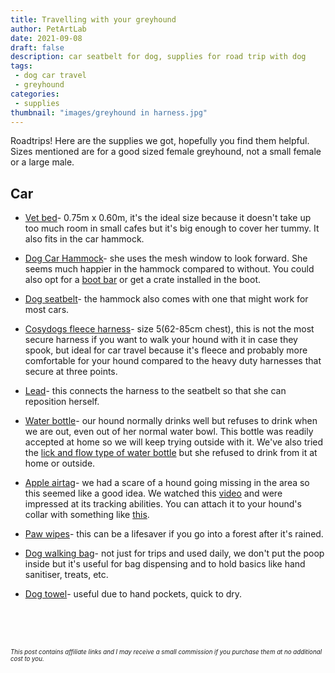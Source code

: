 ```yaml
---
title: Travelling with your greyhound
author: PetArtLab
date: 2021-09-08
draft: false
description: car seatbelt for dog, supplies for road trip with dog
tags:
 - dog car travel
 - greyhound
categories:
 - supplies
thumbnail: "images/greyhound in harness.jpg"
---
```

 
Roadtrips! Here are the supplies we got, hopefully you find them helpful. Sizes mentioned are for a good sized female greyhound, not a small female or a large male. 
 
## **Car** ##

* [Vet bed](https://www.amazon.co.uk/gp/product/B00IXQ5AKI/ref=as_li_tl?ie=UTF8&amp;tag=petartlab-21&amp;camp=1634&amp;creative=6738&amp;linkCode=as2&amp;creativeASIN=B00IXQ5AKI&amp;linkId=a5389b362f60a0ad168e3ebb4d3f8a5a&_encoding=UTF8&tag=petartlab07-21&linkCode=ur2&linkId=50c175a8ce524e951756b41b4f0f781b&camp=1634&creative=6738)- 0.75m x 0.60m, it's the ideal size because it doesn't take up too much room in small cafes but it's big enough to cover her tummy. It also fits in the car hammock.

* [Dog Car Hammock](https://www.amazon.co.uk/gp/product/B07JY61YDQ/ref=as_li_tl?ie=UTF8&amp;tag=petartlab-21&amp;camp=1634&amp;creative=6738&amp;linkCode=as2&amp;creativeASIN=B07JY61YDQ&amp;linkId=559baab5f945a1e41f19affe3544eff0&_encoding=UTF8&tag=petartlab07-21&linkCode=ur2&linkId=84062344429f0b6b01f5be11f0ce4768&camp=1634&creative=6738)- she uses the mesh window to look forward. She seems much happier in the hammock compared to without. You could also opt for a [boot bar](https://www.zooplus.co.uk/shop/dogs/dog_cages_carriers/car_safety_grids/333919) or get a crate installed in the boot. 

* [Dog seatbelt](https://www.amazon.co.uk/Adjustable-Travel-Safety-Harnesses-Restraint/dp/B08ZJKXT17/ref=sr_1_7?crid=19UHDT9EMMY3L&amp;keywords=dog+seatbelts+for+cars+uk&amp;qid=1698932051&amp;sprefix=dog+seatbelt%252Caps%252C89&amp;sr=8-7&_encoding=UTF8&tag=petartlab07-21&linkCode=ur2&linkId=67bbe0ec3a18be5277da416843f98f2b&camp=1634&creative=6738)- the hammock also comes with one that might work for most cars. 

* [Cosydogs fleece harness](https://www.amazon.co.uk/gp/product/B00FZWQRR8/ref=as_li_tl?ie=UTF8&amp;tag=petartlab-21&amp;camp=1634&amp;creative=6738&amp;linkCode=as2&amp;creativeASIN=B00FZWQRR8&amp;linkId=259dcedd70084a2752352eec43a03246&amp;th=1&_encoding=UTF8&tag=petartlab07-21&linkCode=ur2&linkId=70f0629dd035e485df0365e47e18481c&camp=1634&creative=6738)- size 5(62-85cm chest), this is not the most secure harness if you want to walk your hound with it in case they spook, but ideal for car travel because it's fleece and probably more comfortable for your hound compared to the heavy duty harnesses that secure at three points. 

* [Lead](https://www.amazon.co.uk/gp/product/B00CL217LQ/ref=as_li_tl?ie=UTF8&amp;tag=petartlab-21&amp;camp=1634&amp;creative=6738&amp;linkCode=as2&amp;creativeASIN=B00CL217LQ&amp;linkId=d971d1aff37f1104df2e2c86189f8348&_encoding=UTF8&tag=petartlab07-21&linkCode=ur2&linkId=1e56d5fcc6e60a0505f12c9490e42cfa&camp=1634&creative=6738)- this connects the harness to the seatbelt so that she can reposition herself. 

* [Water bottle](https://www.amazon.co.uk/gp/product/B07VC57M1X/ref=as_li_tl?ie=UTF8&amp;tag=petartlab-21&amp;camp=1634&amp;creative=6738&amp;linkCode=as2&amp;creativeASIN=B07VC57M1X&amp;linkId=bc0ebea78b8b5c6772389dfa895248b8&_encoding=UTF8&tag=petartlab07-21&linkCode=ur2&linkId=fbb8266f98fdea575d67b76344749767&camp=1634&creative=6738)- our hound normally drinks well but refuses to drink when we are out, even out of her normal water bowl. This bottle was readily accepted at home so we will keep trying outside with it. We've also tried the [lick and flow type of water bottle](https://www.bigpaws.co/collections/out-and-about/products/dog-water-bottles) but she refused to drink from it at home or outside. 

* [Apple airtag](https://www.amazon.co.uk/gp/product/B0935DN1BN/ref=as_li_tl?ie=UTF8&amp;tag=petartlab-21&amp;camp=1634&amp;creative=6738&amp;linkCode=as2&amp;creativeASIN=B0935DN1BN&amp;linkId=a67d55e493a8ae5155dd469f397d5b4b&_encoding=UTF8&tag=petartlab07-21&linkCode=ur2&linkId=368ed9af03b4cae477741ae0af5361b6&camp=1634&creative=6738)- we had a scare of a hound going missing in the area so this seemed like a good idea. We watched this [video](https://www.youtube.com/watch?v=NCamqP-ObMQ&ab_channel=GeoffMarshall) and were impressed at its tracking abilities. You can attach it to your hound's collar with something like [this](https://www.amazon.co.uk/gp/product/B097RH23M7/ref=as_li_tl?ie=UTF8&amp;tag=petartlab-21&amp;camp=1634&amp;creative=6738&amp;linkCode=as2&amp;creativeASIN=B097RH23M7&amp;linkId=131716fd6cfa364f566f07ffcb16fb2c&amp;th=1&_encoding=UTF8&tag=petartlab07-21&linkCode=ur2&linkId=d98bf29570fdf3e6f55289990b62cd4a&camp=1634&creative=6738).

* [Paw wipes](https://www.amazon.co.uk/gp/product/B003O6MY6U/ref=as_li_tl?ie=UTF8&amp;tag=petartlab-21&amp;camp=1634&amp;creative=6738&amp;linkCode=as2&amp;creativeASIN=B003O6MY6U&amp;linkId=caba5ea8e1befd4a354e41d8f1ab1bbe&_encoding=UTF8&tag=petartlab07-21&linkCode=ur2&linkId=e9a10e6e7c78fb384fd05ceee2fbf3f2&camp=1634&creative=6738)- this can be a lifesaver if you go into a forest after it's rained. 

* [Dog walking bag](https://www.amazon.co.uk/gp/product/B01N2N94R0/ref=as_li_tl?ie=UTF8&amp;tag=petartlab-21&amp;camp=1634&amp;creative=6738&amp;linkCode=as2&amp;creativeASIN=B01N2N94R0&amp;linkId=8c2fc19e76ffaed33cb8f65ac5453114&_encoding=UTF8&tag=petartlab07-21&linkCode=ur2&linkId=d2d0009a315cfc8db4ffab9fd871bad1&camp=1634&creative=6738)- not just for trips and used daily, we don't put the poop inside but it's useful for bag dispensing and to hold basics like hand sanitiser, treats, etc.

* [Dog towel](https://www.amazon.co.uk/gp/product/B07SJWX2KG/ref=as_li_tl?ie=UTF8&amp;tag=petartlab-21&amp;camp=1634&amp;creative=6738&amp;linkCode=as2&amp;creativeASIN=B07SJWX2KG&amp;linkId=aa576532527925c0b4a204a5f2e41ad9&_encoding=UTF8&tag=petartlab07-21&linkCode=ur2&linkId=3f130a60f516019a500268cd4faf1058&camp=1634&creative=6738)- useful due to hand pockets, quick to dry.
<br>


<br>


<br>



<sub><sup>_This post contains affiliate links and I may receive a small commission if you purchase them at no additional cost to you._</sup></sub>
